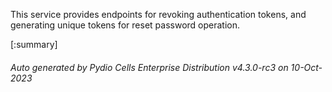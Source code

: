 






This service provides endpoints for revoking authentication tokens, and generating unique tokens for reset password operation.

[:summary]

###### Auto generated by Pydio Cells Enterprise Distribution v4.3.0-rc3 on 10-Oct-2023
